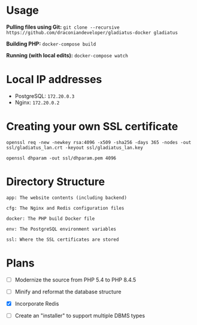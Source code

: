 # Usage

**Pulling files using Git:** `git clone --recursive https://github.com/draconiandeveloper/gladiatus-docker gladiatus`

**Building PHP:** `docker-compose build`

**Running (with local edits):** `docker-compose watch`

# Local IP addresses

- PostgreSQL: `172.20.0.3`
- Nginx: `172.20.0.2`

# Creating your own SSL certificate

`openssl req -new -newkey rsa:4096 -x509 -sha256 -days 365 -nodes -out ssl/gladiatus_lan.crt -keyout ssl/gladiatus_lan.key`

`openssl dhparam -out ssl/dhparam.pem 4096`

# Directory Structure

```
app: The website contents (including backend)

cfg: The Nginx and Redis configuration files

docker: The PHP build Docker file

env: The PostgreSQL environment variables

ssl: Where the SSL certificates are stored
```

# Plans

- [ ] Modernize the source from PHP 5.4 to PHP 8.4.5

- [ ] Minify and reformat the database structure

- [X] Incorporate Redis

- [ ] Create an "installer" to support multiple DBMS types

